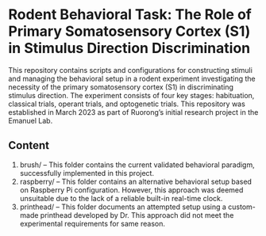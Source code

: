 # Rodent Behavioral Task: The Role of Primary Somatosensory Cortex (S1) in Stimulus Direction Discrimination
This repository contains scripts and configurations for constructing stimuli and managing the behavioral setup in a rodent experiment investigating the necessity of the primary somatosensory cortex (S1) in discriminating stimulus direction. The experiment consists of four key stages: habituation, classical trials, operant trials, and optogenetic trials. This repository was established in March 2023 as part of Ruorong’s initial research project in the Emanuel Lab.

## Content
1. brush/ – This folder contains the current validated behavioral paradigm, successfully implemented in this project.
2. raspberry/ – This folder contains an alternative behavioral setup based on Raspberry Pi configuration. However, this approach was deemed unsuitable due to the lack of a reliable built-in real-time clock.
3. printhead/ – This folder documents an attempted setup using a custom-made printhead developed by Dr. This approach did not meet the experimental requirements for same reason.


